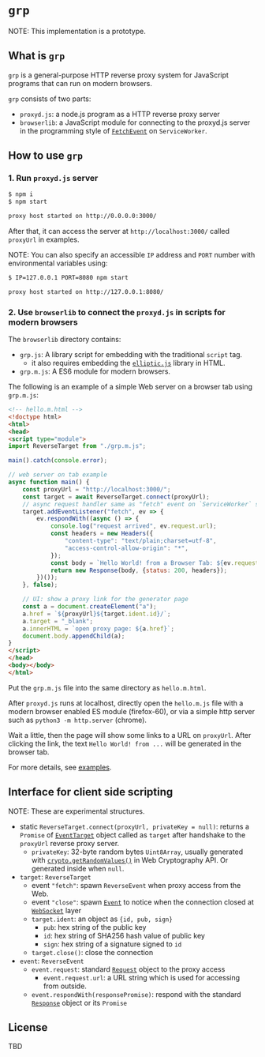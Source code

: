 # `grp`

NOTE: This implementation is a prototype.

## What is `grp`

`grp` is a general-purpose HTTP reverse proxy system for JavaScript programs
that can run on modern browsers.

`grp` consists of two parts:

- `proxyd.js`: a node.js program as a HTTP reverse proxy server
- `browserlib`: a JavaScript module for connecting to the proxyd.js server in
  the programming style of 
  [`FetchEvent`](https://developer.mozilla.org/en-US/docs/Web/API/FetchEvent) 
  on `ServiceWorker`.

## How to use `grp`

### 1. Run `proxyd.js` server

```sh
$ npm i
$ npm start

proxy host started on http://0.0.0.0:3000/
```

After that, it can access the server at `http://localhost:3000/`
called `proxyUrl` in examples.

NOTE: You can also specify an accessible `IP` address and `PORT` number with 
environmental variables using:

```sh
$ IP=127.0.0.1 PORT=8080 npm start

proxy host started on http://127.0.0.1:8080/
```

### 2. Use `browserlib` to connect the `proxyd.js` in scripts for modern browsers

The `browserlib` directory contains:

- `grp.js`: A library script for embedding with the traditional `script` tag.
     - it also requires embedding the 
       [`elliptic.js`](https://github.com/indutny/elliptic) library in HTML.
- `grp.m.js`: A ES6 module for modern browsers.

The following is an example of a simple Web server on a browser tab using `grp.m.js`:

```html
<!-- hello.m.html -->
<!doctype html>
<html>
<head>
<script type="module">
import ReverseTarget from "./grp.m.js";

main().catch(console.error);

// web server on tab example
async function main() {
    const proxyUrl = "http://localhost:3000/";
    const target = await ReverseTarget.connect(proxyUrl);
    // async request handler same as "fetch" event on `ServiceWorker` scripts
    target.addEventListener("fetch", ev => {
        ev.respondWith((async () => {
            console.log("request arrived", ev.request.url);
            const headers = new Headers({
                "content-type": "text/plain;charset=utf-8",
                "access-control-allow-origin": "*",
            });
            const body = `Hello World! from a Browser Tab: ${ev.request.url}`;
            return new Response(body, {status: 200, headers});
        })());
    }, false);

    // UI: show a proxy link for the generator page
    const a = document.createElement("a");
    a.href = `${proxyUrl}${target.ident.id}/`;
    a.target = "_blank";
    a.innerHTML = `open proxy page: ${a.href}`;
    document.body.appendChild(a);
}  
</script>
</head>
<body></body>
</html>
```

Put the `grp.m.js` file into the same directory as `hello.m.html`.

After `proxyd.js` runs at localhost, 
directly open the `hello.m.js` file with a modern browser enabled ES module
(firefox-60), or via a simple http server such as 
`python3 -m http.server` (chrome).

Wait a little, then the page will show some links to a URL on `proxyUrl`.
After clicking the link, 
the text `Hello World! from ...` will be generated in the browser tab.

For more details, see [examples](./examples/).

## Interface for client side scripting

NOTE: These are experimental structures.

- static `ReverseTarget.connect(proxyUrl, privateKey = null)`: 
  returns a `Promise` of [`EventTarget`](https://developer.mozilla.org/en-US/docs/Web/API/EventTarget) object called as `target`
  after handshake to the `proxyUrl` reverse proxy server.
    - `privateKey`:  32-byte random bytes `Uint8Array`, usually generated with 
      [`crypto.getRandomValues()`](https://developer.mozilla.org/en-US/docs/Web/API/Crypto/getRandomValues)
      in Web Cryptography API. Or generated inside when `null`.
- `target`: `ReverseTarget`
    - event `"fetch"`: spawn `ReverseEvent`  when proxy access from the Web.
    - event `"close"`: spawn [`Event`](https://developer.mozilla.org/en-US/docs/Web/API/Event) to notice when the connection closed at
      [`WebSocket`](https://developer.mozilla.org/en-US/docs/Web/API/WebSocket) layer
    - `target.ident`: an object as `{id, pub, sign}`
         - `pub`: hex string of the public key
         - `id`: hex string of SHA256 hash value of public key
         - `sign`: hex string of a signature signed to `id`
    - `target.close()`: close the connection
- `event`: `ReverseEvent`
    - `event.request`: standard 
      [`Request`](https://developer.mozilla.org/en-US/docs/Web/API/Request) 
      object to the proxy access
        - `event.request.url`: a URL string which is used 
          for accessing from outside.
    - `event.respondWith(responsePromise)`: respond with the standard
      [`Response`](https://developer.mozilla.org/en-US/docs/Web/API/Response) 
      object or its `Promise`

## License

TBD

